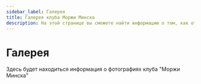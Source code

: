 ```yaml
---
sidebar_label: Галерея
title: Галерея клуба Моржи Минска
description: На этой странице вы сможете найти информацию о том, как отдыхают члены клуба "Моржи Минска"
---
```


# Галерея

Здесь будет находиться информация о фотографиях клуба "Моржи Минска"